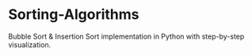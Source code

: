 # Sorting-Algorithms
Bubble Sort &amp; Insertion Sort implementation in Python with step-by-step visualization.
